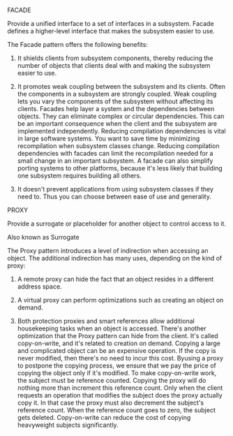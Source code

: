 FACADE 


Provide a unified interface to a set of interfaces in a subsystem. Facade defines a higher-level interface that makes the subsystem easier to use. 


The Facade pattern offers the following benefits:


1. It shields clients from subsystem components, thereby reducing the number of objects that clients deal with and making the subsystem easier to use. 




2. It promotes weak coupling between the subsystem and its clients. Often the components in a subsystem are strongly coupled. Weak coupling lets you vary the components of the subsystem without affecting its clients. Facades help layer a system and the dependencies between objects. They can eliminate complex or circular dependencies. This can be an important consequence when the client and the subsystem are implemented independently. Reducing compilation dependencies is vital in large software systems. You want to save time by minimizing recompilation when subsystem classes change. Reducing compilation dependencies with facades can limit the recompilation needed for a small change in an important subsystem. A facade can also simplify porting systems to other platforms, because it's less likely that building one subsystem requires building all others.




3. It doesn't prevent applications from using subsystem classes if they need to. Thus you can choose between ease of use and generality. 






PROXY


Provide a surrogate or placeholder for another object to control access to it.

Also known as Surrogate 

The Proxy pattern introduces a level of indirection when accessing an object. The additional indirection has many uses, depending on the kind of proxy:
1. A remote proxy can hide the fact that an object resides in a different address space. 




2. A virtual proxy can perform optimizations such as creating an object on demand.




3. Both protection proxies and smart references allow additional housekeeping tasks when an object is accessed. There's another optimization that the Proxy pattern can hide from the client. It's called copy-on-write, and it's related to creation on demand. Copying a large and complicated object can be an expensive operation. If the copy is never modified, then there's no need to incur this cost. Byusing a proxy to postpone the copying process, we ensure that we pay the price of copying the object only if it's modified. To make copy-on-write work, the subject must be reference counted. Copying the proxy will do nothing more than increment this reference count. Only when the client requests an operation that modifies the subject does the proxy actually copy it. In that case the proxy must also decrement the subject's reference count. When the reference count goes to zero, the subject gets deleted. Copy-on-write can reduce the cost of copying heavyweight subjects significantly.
